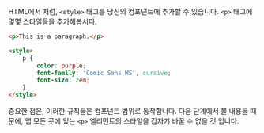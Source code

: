 HTML에서 처럼, `<style>` 태그를 당신의 컴포넌트에 추가할 수 있습니다. `<p>` 태그에 몇몇 스타일들을 추가해봅시다. 

``` html
<p>This is a paragraph.</p>

<style>
	p {
		color: purple;
		font-family: 'Comic Sans MS', cursive;
		font-size: 2em;
	}
</style>
```

중요한 점은, 이러한 규칙들은 컴포넌트 범위로 동작합니다. 다음 단계에서 볼 내용들 때문에, 앱 모든 곳에 있는 `<p>` 엘리먼트의 스타일을 갑자기 바꿀 수 없을 것 입니다. 
